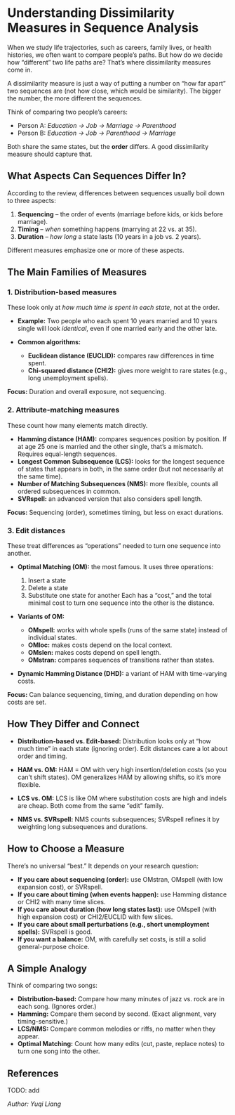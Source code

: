 # Understanding Dissimilarity Measures in Sequence Analysis

When we study life trajectories, such as careers, family lives, or health histories, we often want to compare people’s paths. But how do we decide how “different” two life paths are? That’s where dissimilarity measures come in.

A dissimilarity measure is just a way of putting a number on “how far apart” two sequences are (not how close, which would be similarity). The bigger the number, the more different the sequences.

Think of comparing two people’s careers:

* Person A: *Education → Job → Marriage → Parenthood*
* Person B: *Education → Job → Parenthood → Marriage*

Both share the same states, but the **order** differs. A good dissimilarity measure should capture that.

## What Aspects Can Sequences Differ In?

According to the review, differences between sequences usually boil down to three aspects:

1. **Sequencing** – the order of events (marriage before kids, or kids before marriage).
2. **Timing** – *when* something happens (marrying at 22 vs. at 35).
3. **Duration** – *how long* a state lasts (10 years in a job vs. 2 years).

Different measures emphasize one or more of these aspects.

## The Main Families of Measures

### 1. Distribution-based measures

These look only at *how much time is spent in each state*, not at the order.

* **Example:** Two people who each spent 10 years married and 10 years single will look *identical*, even if one married early and the other late.
* **Common algorithms:**

  * **Euclidean distance (EUCLID):** compares raw differences in time spent.
  * **Chi-squared distance (CHI2):** gives more weight to rare states (e.g., long unemployment spells).

**Focus:** Duration and overall exposure, not sequencing.

### 2. Attribute-matching measures

These count how many elements match directly.

* **Hamming distance (HAM):** compares sequences position by position. If at age 25 one is married and the other single, that’s a mismatch. Requires equal-length sequences.
* **Longest Common Subsequence (LCS):** looks for the longest sequence of states that appears in both, in the same order (but not necessarily at the same time).
* **Number of Matching Subsequences (NMS):** more flexible, counts all ordered subsequences in common.
* **SVRspell:** an advanced version that also considers spell length.

**Focus:** Sequencing (order), sometimes timing, but less on exact durations.

### 3. Edit distances

These treat differences as “operations” needed to turn one sequence into another.

* **Optimal Matching (OM):** the most famous. It uses three operations:

  1. Insert a state
  2. Delete a state
  3. Substitute one state for another
     Each has a “cost,” and the total minimal cost to turn one sequence into the other is the distance.
* **Variants of OM:**

  * **OMspell:** works with whole spells (runs of the same state) instead of individual states.
  * **OMloc:** makes costs depend on the local context.
  * **OMslen:** makes costs depend on spell length.
  * **OMstran:** compares sequences of transitions rather than states.
* **Dynamic Hamming Distance (DHD):** a variant of HAM with time-varying costs.

**Focus:** Can balance sequencing, timing, and duration depending on how costs are set.

## How They Differ and Connect

* **Distribution-based vs. Edit-based:**
  Distribution looks only at “how much time” in each state (ignoring order). Edit distances care a lot about order and timing.

* **HAM vs. OM:**
  HAM = OM with very high insertion/deletion costs (so you can’t shift states).
  OM generalizes HAM by allowing shifts, so it’s more flexible.

* **LCS vs. OM:**
  LCS is like OM where substitution costs are high and indels are cheap. Both come from the same “edit” family.

* **NMS vs. SVRspell:**
  NMS counts subsequences; SVRspell refines it by weighting long subsequences and durations.

## How to Choose a Measure

There’s no universal “best.” It depends on your research question:

* **If you care about sequencing (order):** use OMstran, OMspell (with low expansion cost), or SVRspell.
* **If you care about timing (when events happen):** use Hamming distance or CHI2 with many time slices.
* **If you care about duration (how long states last):** use OMspell (with high expansion cost) or CHI2/EUCLID with few slices.
* **If you care about small perturbations (e.g., short unemployment spells):** SVRspell is good.
* **If you want a balance:** OM, with carefully set costs, is still a solid general-purpose choice.

## A Simple Analogy

Think of comparing two songs:

* **Distribution-based:** Compare how many minutes of jazz vs. rock are in each song. (Ignores order.)
* **Hamming:** Compare them second by second. (Exact alignment, very timing-sensitive.)
* **LCS/NMS:** Compare common melodies or riffs, no matter when they appear.
* **Optimal Matching:** Count how many edits (cut, paste, replace notes) to turn one song into the other.

## References

TODO: add 

*Author: Yuqi Liang*